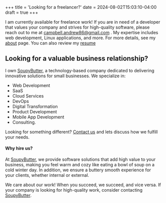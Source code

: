 +++
title = 'Looking for a freelancer?'
date = 2024-08-02T15:03:10-04:00
draft = true
+++

I am currently available for freelance work! If you are in need of a developer that values your company and strives for high-quality software, please reach out to me at campbell.andrew86@gmail.com . My expertise includes web development, Linux applications, and more. For more details, see my [about](/about) page. You can also review my [resume](https://docs.google.com/document/d/1co1tjx6uP4Ngb9VbFKdvrRfdAALxCTUptJKC36N8uoo/edit?usp=sharing)

## Looking for a valuable business relationship?

I own [SoupyButter](https://soupybutter.com), a technology-based company dedicated to delivering innovative solutions for small businesses. We specialize in:

- Web Development
- SaaS
- Cloud Services
- DevOps
- Digital Transformation
- Product Development
- Mobile App Development
- Consulting.

Looking for something different? [Contact us](mailto:campbell.andrew+sales@soupybutter.com) and lets discuss how we fulfill your needs.

#### Why hire us?

At [SoupyButter](https://soupybutter.com), we provide software solutions that add high value to your business, making you feel warm and cozy like eating a bowl of soup on a cold winter day. In addition, we ensure a buttery smooth experience for your clients, whether internal or external.

We care about our work! When you succeed, we succeed, and vice versa. If your company is looking for high-quality work, consider contacting [SoupyButter](mailto:campbell.andrew+sales@soupybutter.com).
